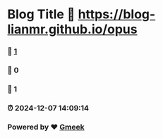 # Blog Title :link: https://blog-lianmr.github.io/opus 
### :page_facing_up: [1](https://blog-lianmr.github.io/opus/tag.html) 
### :speech_balloon: 0 
### :hibiscus: 1 
### :alarm_clock: 2024-12-07 14:09:14 
### Powered by :heart: [Gmeek](https://github.com/Meekdai/Gmeek)
